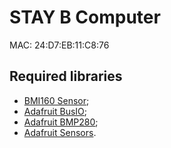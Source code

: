 # STAY B Computer

MAC: 24:D7:EB:11:C8:76

## Required libraries

- [BMI160 Sensor](https://github.com/hanyazou/BMI160-Arduino);
- [Adafruit BusIO](https://github.com/adafruit/Adafruit_BusIO);
- [Adafruit BMP280](https://github.com/adafruit/Adafruit_BMP280_Library);
- [Adafruit Sensors](https://github.com/adafruit/Adafruit_Sensor).